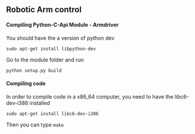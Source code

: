 ## Robotic Arm control ##

#### Compiling Python-C-Api Module - Armdriver ####
You should have the a version of python dev
```
sudo apt-get install libpython-dev
```
Go to the module folder and run
```
python setup.py build
```

#### Compiling code ####

In order to compile code in a x86_64 computer, you need to have the libc6-dev-i386 installed
```
sudo apt-get install libc6-dev-i386
```
Then you can type `make`
